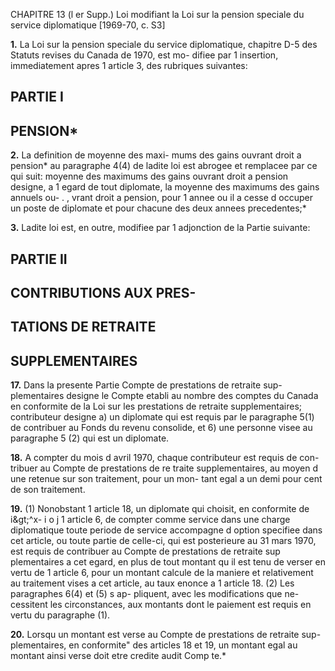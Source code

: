 CHAPITRE 13 (l er Supp.)
Loi modifiant la Loi sur la pension
speciale du service diplomatique
[1969-70, c. S3]

**1.** La Loi sur la pension speciale du
service diplomatique, chapitre D-5 des
Statuts revises du Canada de 1970, est mo-
difiee par 1 insertion, immediatement apres
1 article 3, des rubriques suivantes:

## PARTIE I

## PENSION*

**2.** La definition de moyenne des maxi-
mums des gains ouvrant droit a pension*
au paragraphe 4(4) de ladite loi est abrogee
et remplacee par ce qui suit:
moyenne des maximums des gains
ouvrant droit a pension designe, a
1 egard de tout diplomate, la moyenne
des maximums des gains annuels ou-
. ,
vrant droit a pension, pour 1 annee
ou il a cesse d occuper un poste de
diplomate et pour chacune des deux
annees precedentes;*

**3.** Ladite loi est, en outre, modifiee par
1 adjonction de la Partie suivante:

## PARTIE II

## CONTRIBUTIONS AUX PRES-

## TATIONS DE RETRAITE

## SUPPLEMENTAIRES

**17.** Dans la presente Partie
Compte de prestations de retraite sup-
plementaires designe le Compte etabli
au nombre des comptes du Canada en
conformite de la Loi sur les prestations
de retraite supplementaires;
contributeur designe
a) un diplomate qui est requis par le
paragraphe 5(1) de contribuer au
Fonds du revenu consolide, et
6) une personne visee au paragraphe
5 (2) qui est un diplomate.

**18.** A compter du mois d avril 1970,
chaque contributeur est requis de con-
tribuer au Compte de prestations de re
traite supplementaires, au moyen d une
retenue sur son traitement, pour un mon-
tant egal a un demi pour cent de son
traitement.

**19.** (1) Nonobstant 1 article 18, un
diplomate qui choisit, en conformite de
i&amp;gt;^x- i o j
1 article 6, de compter comme service
dans une charge diplomatique toute
periode de service accompagne d option
specifiee dans cet article, ou toute partie
de celle-ci, qui est posterieure au 31
mars 1970, est requis de contribuer au
Compte de prestations de retraite sup
plementaires a cet egard, en plus de
tout montant qu il est tenu de verser
en vertu de 1 article 6, pour un montant
calcule de la maniere et relativement au
traitement vises a cet article, au taux
enonce a 1 article 18.
(2) Les paragraphes 6(4) et (5) s ap-
pliquent, avec les modifications que ne-
cessitent les circonstances, aux montants
dont le paiement est requis en vertu du
paragraphe (1).

**20.** Lorsqu un montant est verse au
Compte de prestations de retraite sup-
plementaires, en conformite" des articles
18 et 19, un montant egal au montant
ainsi verse doit etre credite audit Comp
te.*
